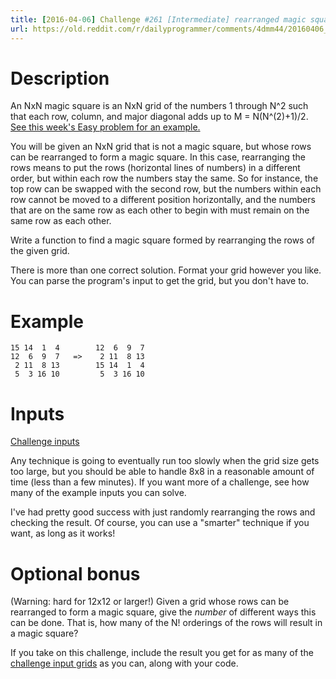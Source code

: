 ```yaml
---
title: [2016-04-06] Challenge #261 [Intermediate] rearranged magic squares
url: https://old.reddit.com/r/dailyprogrammer/comments/4dmm44/20160406_challenge_261_intermediate_rearranged/
---
```


# Description

An NxN magic square is an NxN grid of the numbers 1 through N^2 such that each row, column, and major diagonal adds up to M = N(N^(2)+1)/2. [See this week's Easy problem for an example.](https://www.reddit.com/r/dailyprogrammer/comments/4dccix/20160404_challenge_261_easy_verifying_3x3_magic/)

You will be given an NxN grid that is not a magic square, but whose rows can be rearranged to form a magic square. In this case, rearranging the rows means to put the rows (horizontal lines of numbers) in a different order, but within each row the numbers stay the same. So for instance, the top row can be swapped with the second row, but the numbers within each row cannot be moved to a different position horizontally, and the numbers that are on the same row as each other to begin with must remain on the same row as each other.

Write a function to find a magic square formed by rearranging the rows of the given grid.

There is more than one correct solution. Format your grid however you like. You can parse the program's input to get the grid, but you don't have to.

# Example

    15 14  1  4        12  6  9  7
    12  6  9  7   =>    2 11  8 13
     2 11  8 13        15 14  1  4
     5  3 16 10         5  3 16 10

# Inputs

[Challenge inputs](http://pastebin.com/tWzmKrJh)

Any technique is going to eventually run too slowly when the grid size gets too large, but you should be able to handle 8x8 in a reasonable amount of time (less than a few minutes). If you want more of a challenge, see how many of the example inputs you can solve.

I've had pretty good success with just randomly rearranging the rows and checking the result. Of course, you can use a "smarter" technique if you want, as long as it works!

# Optional bonus

(Warning: hard for 12x12 or larger!) Given a grid whose rows can be rearranged to form a magic square, give the *number* of different ways this can be done. That is, how many of the N! orderings of the rows will result in a magic square?

If you take on this challenge, include the result you get for as many of the [challenge input grids](http://pastebin.com/tWzmKrJh) as you can, along with your code.